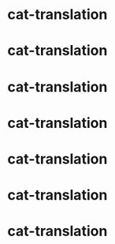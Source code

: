 # cat-translation
# cat-translation
# cat-translation
# cat-translation
# cat-translation
# cat-translation
# cat-translation
